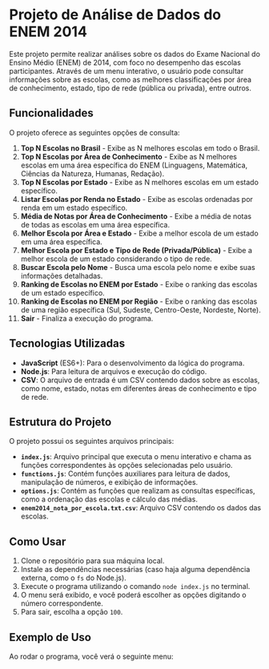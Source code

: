 # Projeto de Análise de Dados do ENEM 2014

Este projeto permite realizar análises sobre os dados do Exame Nacional do Ensino Médio (ENEM) de 2014, com foco no desempenho das escolas participantes. Através de um menu interativo, o usuário pode consultar informações sobre as escolas, como as melhores classificações por área de conhecimento, estado, tipo de rede (pública ou privada), entre outros.

## Funcionalidades

O projeto oferece as seguintes opções de consulta:

1. **Top N Escolas no Brasil** - Exibe as N melhores escolas em todo o Brasil.
2. **Top N Escolas por Área de Conhecimento** - Exibe as N melhores escolas em uma área específica do ENEM (Linguagens, Matemática, Ciências da Natureza, Humanas, Redação).
3. **Top N Escolas por Estado** - Exibe as N melhores escolas em um estado específico.
4. **Listar Escolas por Renda no Estado** - Exibe as escolas ordenadas por renda em um estado específico.
5. **Média de Notas por Área de Conhecimento** - Exibe a média de notas de todas as escolas em uma área específica.
6. **Melhor Escola por Área e Estado** - Exibe a melhor escola de um estado em uma área específica.
7. **Melhor Escola por Estado e Tipo de Rede (Privada/Pública)** - Exibe a melhor escola de um estado considerando o tipo de rede.
8. **Buscar Escola pelo Nome** - Busca uma escola pelo nome e exibe suas informações detalhadas.
9. **Ranking de Escolas no ENEM por Estado** - Exibe o ranking das escolas de um estado específico.
10. **Ranking de Escolas no ENEM por Região** - Exibe o ranking das escolas de uma região específica (Sul, Sudeste, Centro-Oeste, Nordeste, Norte).
11. **Sair** - Finaliza a execução do programa.

## Tecnologias Utilizadas

- **JavaScript** (ES6+): Para o desenvolvimento da lógica do programa.
- **Node.js**: Para leitura de arquivos e execução do código.
- **CSV**: O arquivo de entrada é um CSV contendo dados sobre as escolas, como nome, estado, notas em diferentes áreas de conhecimento e tipo de rede.

## Estrutura do Projeto

O projeto possui os seguintes arquivos principais:

- **`index.js`**: Arquivo principal que executa o menu interativo e chama as funções correspondentes às opções selecionadas pelo usuário.
- **`functions.js`**: Contém funções auxiliares para leitura de dados, manipulação de números, e exibição de informações.
- **`options.js`**: Contém as funções que realizam as consultas específicas, como a ordenação das escolas e cálculo das médias.
- **`enem2014_nota_por_escola.txt.csv`**: Arquivo CSV contendo os dados das escolas.

## Como Usar

1. Clone o repositório para sua máquina local.
2. Instale as dependências necessárias (caso haja alguma dependência externa, como o `fs` do Node.js).
3. Execute o programa utilizando o comando `node index.js` no terminal.
4. O menu será exibido, e você poderá escolher as opções digitando o número correspondente.
5. Para sair, escolha a opção `100`.

## Exemplo de Uso

Ao rodar o programa, você verá o seguinte menu:

